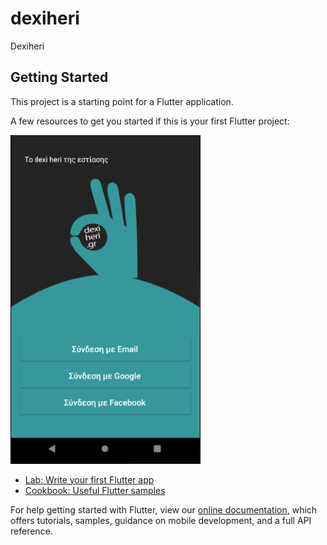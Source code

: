 # dexiheri

Dexiheri

## Getting Started

This project is a starting point for a Flutter application.

A few resources to get you started if this is your first Flutter project:

![stack Overflow](https://github.com/Coding-Expert/Flutter-Dexiheri/blob/main/login.png)

- [Lab: Write your first Flutter app](https://flutter.dev/docs/get-started/codelab)
- [Cookbook: Useful Flutter samples](https://flutter.dev/docs/cookbook)

For help getting started with Flutter, view our
[online documentation](https://flutter.dev/docs), which offers tutorials,
samples, guidance on mobile development, and a full API reference.
